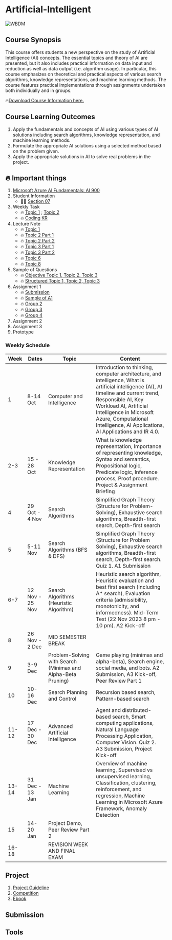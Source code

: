 # Artificial-Intelligent

![WBDM](https://github.com/rohayanti/Artificial-Intelligent/blob/main/image/CampusChatbot.png)

## Course Synopsis
This course offers students a new perspective on the study of Artificial Intelligence (AI) concepts. The essential topics and theory of AI are presented, but it also includes practical information on data input and reduction as well as data output (i.e. algorithm usage). In particular, this course emphasizes on theoretical and practical aspects of various search algorithms, knowledge representations, and machine learning methods. The course features practical implementations through assignments undertaken both individually and in groups.

🔥[Download Course Information here.](./materials/CISECJ3553.pdf) 

## Course Learning Outcomes
1. Apply the fundamentals and concepts of AI using various types of AI solutions including search algorithms, knowledge representation, and machine learning methods.
2. Formulate the appropriate AI solutions using a selected method based on the problem given.
3. Apply the appropriate solutions in AI to solve real problems in the project.

## 🔥 Important things
1. [Microsoft Azure AI Fundamentals: AI 900](https://learn.microsoft.com/en-us/credentials/certifications/exams/ai-900/)
2. Student Information
    - 🧑‍💻 [Section 07](./students.md)
3. Weekly Task
    - 🔥 [Topic 1](https://shorturl.at/ARTXZ) ; [Topic 2](https://tinyurl.com/2rm87rp8)
    - 🔥 [Coding KR](./materials/AIKR.ipynb)
4. Lecture Note
    - 🔥 [Topic 1](./materials/01Topic1.pdf)
    - 🔥 [Topic 2 Part 1](./materials/02Topic2.pdf)
    - 🔥 [Topic 2 Part 2](./materials/02Topic2Part2.pdf)
    - 🔥 [Topic 3 Part 1](./materials/03Topic3Part1.pdf)
    - 🔥 [Topic 3 Part 2](./materials/03aTopic3Part2.pdf)
    - 🔥 [Topic 6](./materials/06IntelligentAgent.pdf)
    - 🔥 [Topic 8](./materials/07aMachineLearning.pdf) 
5. Sample of Questions
    - 🔥 [Objective Topic 1, Topic 2, Topic 3](./Questions/Topic2.md)
    - 🔥 [Structured Topic 1, Topic 2, Topic 3](./materials/RevisionMT23.pdf)
6. Assignment 1
    - 🔥 [Submission](./Assignment1/A1.md)
    - 🔥 [Sample of A1](./Assignment1/A1SampleProposal.md)
    - 🔥 [Group 2](./Assignment1/)
    - 🔥 [Group 3](./Assignment1/)
    - 🔥 [Group 4](./Assignment1/)
7. Assignment 2
8. Assignment 3
9. Prototype


### Weekly Schedule
| Week | Dates                | Topic                                      | Content                                                         |
|------|----------------------|--------------------------------------------|-----------------------------------------------------------------|
| 1    | 8-14 Oct             | Computer and Intelligence                | Introduction to thinking, computer architecture, and intelligence, What is artificial intelligence (AI), AI timeline and current trend, Responsible AI, Key Workload AI, Artificial Intelligence in Microsoft Azure, Computational Intelligence, AI Applications, AI Applications and IR 4.0. |
| 2-3  | 15 - 28 Oct          | Knowledge Representation                  | What is knowledge representation, Importance of representing knowledge, Syntax and semantics, Propositional logic, Predicate logic, Inference process, Proof procedure. Project & Assignment Briefing |
| 4    | 29 Oct - 4 Nov       | Search Algorithms                         | Simplified Graph Theory (Structure for Problem-Solving), Exhaustive search algorithms, Breadth-first search, Depth-first search |
| 5    | 5-11 Nov             | Search Algorithms (BFS & DFS)             | Simplified Graph Theory (Structure for Problem Solving), Exhaustive search algorithms, Breadth-first search, Depth-first search. Quiz 1. A1 Submission |
| 6-7  | 12 Nov - 25 Nov      | Search Algorithms (Heuristic Algorithm)   | Heuristic search algorithm, Heuristic evaluation and best first search (including A* search), Evaluation criteria (admissibility, monotonicity, and informedness). Mid-Term Test (22 Nov 2023 8 pm - 10 pm). A2 Kick-off |
| 8    | 26 Nov - 2 Dec       | MID SEMESTER BREAK                        |                                                                 |
| 9    | 3-9 Dec              | Problem-Solving with Search (Minimax and Alpha-Beta Pruning) | Game playing (minimax and alpha-beta), Search engine, social media, and bots. A2 Submission, A3 Kick-off, Peer Review Part 1 |
| 10   | 10-16 Dec            | Search Planning and Control                | Recursion based search, Pattern-based search                        |
| 11-12| 17 Dec - 30 Dec      | Advanced Artificial Intelligence            | Agent and distributed-based search, Smart computing applications, Natural Language Processing Application, Computer Vision. Quiz 2. A3 Submission, Project Kick-off |
| 13-14| 31 Dec - 13 Jan      | Machine Learning                           | Overview of machine learning, Supervised vs unsupervised learning, Classification, clustering, reinforcement, and regression, Machine Learning in Microsoft Azure Framework, Anomaly Detection |
| 15   | 14-20 Jan            | Project Demo, Peer Review Part 2          |                                                                 |
| 16-18|                      | REVISION WEEK AND FINAL EXAM              |                                                                 |


      
## Project
1. [Project Guideline](./project/guideline.md)
2. [Competition](./materials/AIMLIC2023.pdf)
3. [Ebook](https://github.com/rohayanti/Artificial-Intelligent/tree/main/ebook) 

   
## Submission

## Tools

